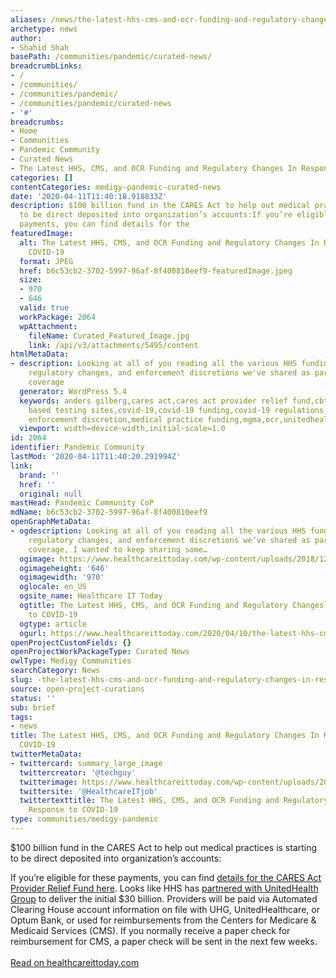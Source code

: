 ```yaml
---
aliases: /news/the-latest-hhs-cms-and-ocr-funding-and-regulatory-changes-in-response-to-covid-19
archetype: news
author:
- Shahid Shah
basePath: /communities/pandemic/curated-news/
breadcrumbLinks:
- /
- /communities/
- /communities/pandemic/
- /communities/pandemic/curated-news
- '#'
breadcrumbs:
- Home
- Communities
- Pandemic Community
- Curated News
- The Latest HHS, CMS, and OCR Funding and Regulatory Changes In Response to COVID-19
categories: []
contentCategories: medigy-pandemic-curated-news
date: '2020-04-11T11:40:18.918833Z'
description: $100 billion fund in the CARES Act to help out medical practices is starting
  to be direct deposited into organization’s accounts:If you’re eligible for these
  payments, you can find details for the
featuredImage:
  alt: The Latest HHS, CMS, and OCR Funding and Regulatory Changes In Response to
    COVID-19
  format: JPEG
  href: b6c53cb2-3702-5997-96af-8f400810eef9-featuredImage.jpeg
  size:
  - 970
  - 646
  valid: true
  workPackage: 2064
  wpAttachment:
    fileName: Curated_Featured_Image.jpg
    link: /api/v3/attachments/5495/content
htmlMetaData:
- description: Looking at all of you reading all the various HHS funding options,
    regulatory changes, and enforcement discretions we've shared as part of our COVID-19
    coverage
  generator: WordPress 5.4
  keywords: anders gilberg,cares act,cares act provider relief fund,cbts,cms,community
    based testing sites,covid-19,covid-19 funding,covid-19 regulations,hhs,hipaa,hipaa
    enforcement discretion,medical practice funding,mgma,ocr,unitedhealth group
  viewport: width=device-width,initial-scale=1.0
id: 2064
identifier: Pandemic Community
lastMod: '2020-04-11T11:40:20.291994Z'
link:
  brand: ''
  href: ''
  original: null
mastHead: Pandemic Community CoP
mdName: b6c53cb2-3702-5997-96af-8f400810eef9
openGraphMetaData:
- ogdescription: Looking at all of you reading all the various HHS funding options,
    regulatory changes, and enforcement discretions we’ve shared as part of our COVID-19
    coverage, I wanted to keep sharing some…
  ogimage: https://www.healthcareittoday.com/wp-content/uploads/2018/12/509251459-970px-gavel-judge-law-keyboard-HIPAA-regulations.jpg
  ogimageheight: '646'
  ogimagewidth: '970'
  oglocale: en_US
  ogsite_name: Healthcare IT Today
  ogtitle: The Latest HHS, CMS, and OCR Funding and Regulatory Changes In Response
    to COVID-19
  ogtype: article
  ogurl: https://www.healthcareittoday.com/2020/04/10/the-latest-hhs-cms-and-ocr-funding-and-regulatory-changes-in-response-to-covid-19/
openProjectCustomFields: {}
openProjectWorkPackageType: Curated News
owlType: Medigy Communities
searchCategory: News
slug: -the-latest-hhs-cms-and-ocr-funding-and-regulatory-changes-in-response-to-covid-19
source: open-project-curations
status: ''
sub: brief
tags:
- news
title: The Latest HHS, CMS, and OCR Funding and Regulatory Changes In Response to
  COVID-19
twitterMetaData:
- twittercard: summary_large_image
  twittercreator: '@techguy'
  twitterimage: https://www.healthcareittoday.com/wp-content/uploads/2018/12/509251459-970px-gavel-judge-law-keyboard-HIPAA-regulations.jpg?w=640
  twittersite: '@HealthcareITjob'
  twittertexttitle: The Latest HHS, CMS, and OCR Funding and Regulatory Changes In
    Response to COVID-19
type: communities/medigy-pandemic
---
```


<p>$100 billion fund in the CARES Act to help out medical practices is starting to be direct deposited into organization’s accounts:</p><p>If you’re eligible for these payments, you can find <a href="https://www.hhs.gov/provider-relief/index.html">details for the CARES Act Provider Relief Fund here</a>. Looks like HHS has <a href="https://www.hhs.gov/about/news/2020/04/10/hhs-to-begin-immediate-delivery-of-initial-30-billion-of-cares-act-provider-relief-funding.html">partnered with UnitedHealth Group</a> to deliver the initial $30 billion. Providers will be paid via Automated Clearing House account information on file with UHG, UnitedHealthcare, or Optum Bank, or used for reimbursements from the Centers for Medicare &amp; Medicaid Services (CMS). If you normally receive a paper check for reimbursement for CMS, a paper check will be sent in the next few weeks.<br><br><a href="https://www.healthcareittoday.com/2020/04/10/the-latest-hhs-cms-and-ocr-funding-and-regulatory-changes-in-response-to-covid-19/">Read on healthcareittoday.com</a><br>&nbsp;</p>
